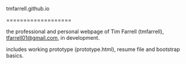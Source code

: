 tmfarrell.github.io

===================

the professional and personal webpage of Tim Farrell (tmfarrell), tfarrell01@gmail.com, in development. 

includes working prototype (prototype.html), resume file and bootstrap basics.
